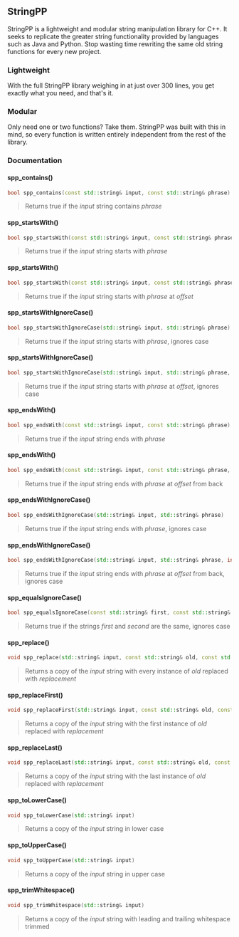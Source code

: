## StringPP

StringPP is a lightweight and modular string manipulation library for C++. It seeks to replicate the greater string functionality provided by languages such as Java and Python. Stop wasting time rewriting the same old string functions for every new project.

### Lightweight

With the full StringPP library weighing in at just over 300 lines, you get exactly what you need, and that's it.

### Modular

Only need one or two functions? Take them. StringPP was built with this in mind, so every function is written entirely independent from the rest of the library.

### Documentation

#### spp_contains()
```C++
bool spp_contains(const std::string& input, const std::string& phrase)
```
> Returns true if the *input* string contains *phrase*

#### spp_startsWith()
```C++
bool spp_startsWith(const std::string& input, const std::string& phrase)
```
> Returns true if the *input* string starts with *phrase*

#### spp_startsWith()
```C++
bool spp_startsWith(const std::string& input, const std::string& phrase, int offset)
```
> Returns true if the *input* string starts with *phrase* at *offset*

#### spp_startsWithIgnoreCase()
```C++
bool spp_startsWithIgnoreCase(std::string& input, std::string& phrase)
```
> Returns true if the *input* string starts with *phrase*, ignores case

#### spp_startsWithIgnoreCase()
```C++
bool spp_startsWithIgnoreCase(std::string& input, std::string& phrase, int offset)
```
> Returns true if the *input* string starts with *phrase* at *offset*, ignores case

#### spp_endsWith()
```C++
bool spp_endsWith(const std::string& input, const std::string& phrase)
```
> Returns true if the *input* string ends with *phrase*

#### spp_endsWith()
```C++
bool spp_endsWith(const std::string& input, const std::string& phrase, int offset)
```
> Returns true if the *input* string ends with *phrase* at *offset* from back

#### spp_endsWithIgnoreCase()
```C++
bool spp_endsWithIgnoreCase(std::string& input, std::string& phrase)
```
> Returns true if the *input* string ends with *phrase*, ignores case

#### spp_endsWithIgnoreCase()
```C++
bool spp_endsWithIgnoreCase(std::string& input, std::string& phrase, int offset)
```
> Returns true if the *input* string ends with *phrase* at *offset* from back, ignores case

#### spp_equalsIgnoreCase()
```C++
bool spp_equalsIgnoreCase(const std::string& first, const std::string& second)
```
> Returns true if the strings *first* and *second* are the same, ignores case

#### spp_replace()
```C++
void spp_replace(std::string& input, const std::string& old, const std::string& replacement)
```
> Returns a copy of the *input* string with every instance of *old* replaced with *replacement*

#### spp_replaceFirst()
```C++
void spp_replaceFirst(std::string& input, const std::string& old, const std::string& replacement)
```
> Returns a copy of the *input* string with the first instance of *old* replaced with *replacement*

#### spp_replaceLast()
```C++
void spp_replaceLast(std::string& input, const std::string& old, const std::string& replacement)
```
> Returns a copy of the *input* string with the last instance of *old* replaced with *replacement*

#### spp_toLowerCase()
```C++
void spp_toLowerCase(std::string& input)
```
> Returns a copy of the *input* string in lower case

#### spp_toUpperCase()
```C++
void spp_toUpperCase(std::string& input)
```
> Returns a copy of the *input* string in upper case

#### spp_trimWhitespace()
```C++
void spp_trimWhitespace(std::string& input)
```
> Returns a copy of the *input* string with leading and trailing whitespace trimmed